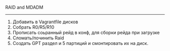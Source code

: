 RAID and MDADM
___
1) Добавить в Vagrantfile дисков
2) Собрать R0/R5/R10
3) Прописать соьранный рейд в конф, для сборки рейда при загрузке
4) Сломать/починить Raid
5) Создать GPT раздел и 5 партиций и смонтировать их на диск.
